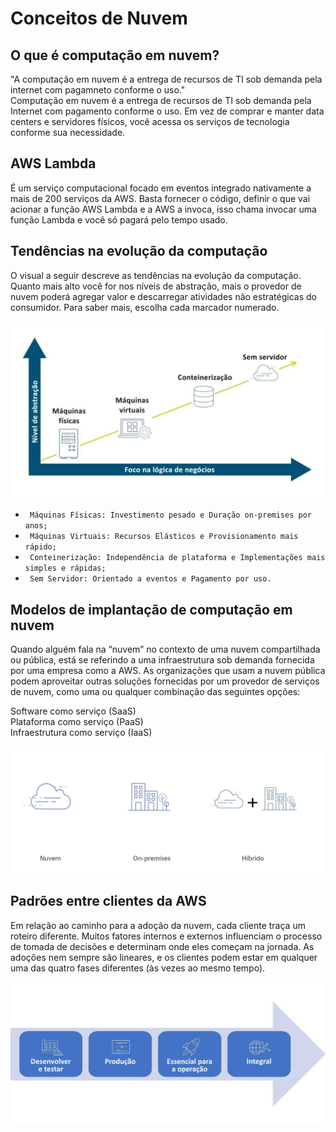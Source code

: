 # Conceitos de Nuvem

## O que é computação em nuvem?

"A computação em nuvem é a entrega de recursos de TI sob demanda pela internet com pagamneto conforme o uso."<br>
Computação em nuvem é a entrega de recursos de TI sob demanda pela Internet com pagamento conforme o uso. Em vez de comprar e manter data centers e servidores físicos, você acessa os serviços de tecnologia conforme sua necessidade. <br>

## AWS Lambda

É um serviço computacional focado em eventos integrado nativamente a mais de 200 serviços da AWS. Basta fornecer o código, definir o que vai acionar a função AWS Lambda e a AWS a invoca, isso chama invocar uma função Lambda e você só pagará pelo tempo usado.
## Tendências na evolução da computação

O visual a seguir descreve as tendências na evolução da computação. Quanto mais alto você for nos níveis de abstração, mais o provedor de nuvem poderá agregar valor e descarregar atividades não estratégicas do consumidor. Para saber mais, escolha cada marcador numerado. <br>

![logo da compass](img/1.jpg)

- ` Máquinas Físicas: Investimento pesado e Duração on-premises por anos;`
- ` Máquinas Virtuais: Recursos Elásticos e Provisionamento mais rápido;`
- ` Conteinerização: Independência de plataforma e Implementações mais simples e rápidas;`
- ` Sem Servidor: Orientado a eventos e Pagamento por uso.`

## Modelos de implantação de computação em nuvem

Quando alguém fala na “nuvem” no contexto de uma nuvem compartilhada ou pública, está se referindo a uma infraestrutura sob demanda fornecida por uma empresa como a AWS. As organizações que usam a nuvem pública podem aproveitar outras soluções fornecidas por um provedor de serviços de nuvem, como uma ou qualquer combinação das seguintes opções:<br>

Software como serviço (SaaS) <br>
Plataforma como serviço (PaaS) <br>
Infraestrutura como serviço (IaaS) <br>

![logo da compass](img/2.png)

## Padrões entre clientes da AWS

Em relação ao caminho para a adoção da nuvem, cada cliente traça um roteiro diferente. Muitos fatores internos e externos influenciam o processo de tomada de decisões e determinam onde eles começam na jornada. As adoções nem sempre são lineares, e os clientes podem estar em qualquer uma das quatro fases diferentes (às vezes ao mesmo tempo). <br>

![logo da compass](img/3.jpg)





